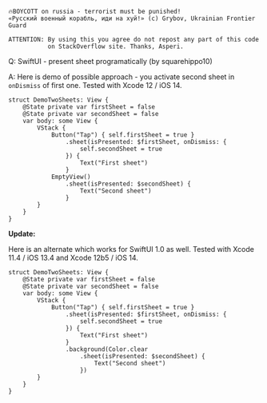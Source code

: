 ```
🔥BOYCOTT on russia - terrorist must be punished!
«Русский военный корабль, иди на хуй!» (c) Grybov, Ukrainian Frontier Guard

ATTENTION: By using this you agree do not repost any part of this code
           on StackOverflow site. Thanks, Asperi.
```

Q: SwiftUI - present sheet programatically (by squarehippo10)

A: Here is demo of possible approach - you activate second sheet in `onDismiss` of first one. Tested with Xcode 12 / iOS 14.

```
struct DemoTwoSheets: View {
    @State private var firstSheet = false
    @State private var secondSheet = false
    var body: some View {
        VStack {
            Button("Tap") { self.firstSheet = true }
                .sheet(isPresented: $firstSheet, onDismiss: {
                    self.secondSheet = true
                }) {
                    Text("First sheet")
                }
            EmptyView()
                .sheet(isPresented: $secondSheet) {
                    Text("Second sheet")
                }
        }
    }
}
```

**Update:**

Here is an alternate which works for SwiftUI 1.0 as well. Tested with Xcode 11.4 / iOS 13.4 and Xcode 12b5 / iOS 14.

```
struct DemoTwoSheets: View {
    @State private var firstSheet = false
    @State private var secondSheet = false
    var body: some View {
        VStack {
            Button("Tap") { self.firstSheet = true }
                .sheet(isPresented: $firstSheet, onDismiss: {
                    self.secondSheet = true
                }) {
                    Text("First sheet")
                }
                .background(Color.clear
                    .sheet(isPresented: $secondSheet) {
                        Text("Second sheet")
                    })
        }
    }
}
```
